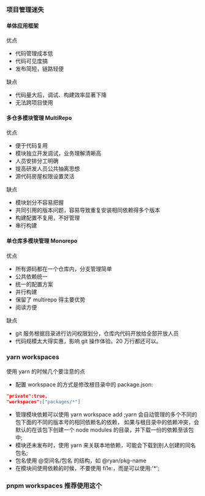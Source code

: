 ### 项目管理迷失

#### 单体应用框架

优点

- 代码管理成本低
- 代码可见度搞
- 发布简短，链路轻便

缺点

- 代码量大后，调试、构建效率显著下降
- 无法跨项目使用

#### 多仓多模块管理 MultiRepo

优点

- 便于代码复用
- 模块独立开发调试，业务理解清晰高
- 人员安排分工明确
- 提高研发人员公共抽离思想
- 源代码房屋权限设置灵活

缺点

- 模块划分不容易把握
- 共同引用的版本问题，容易导致重复安装相同依赖得多个版本
- 构建配置不复用，不好管理
- 串行构建

#### 单仓库多模块管理 Monorepo

优点

- 所有源码都在一个仓库内，分支管理简单
- 公共依赖统一
- 统一的配置方案
- 并行构建
- 保留了 multirepo 得主要优势
- 阅读方便

缺点

- git 服务根据目录进行访问权限划分，仓库内代码开放给全部开放人员
- 代码规模太大得实惠，影响 git 操作体验。20 万行都还可以。

### yarn workspaces

使用 yarn 的时候几个要注意的点

- 配置 workspace 的方式是修改根目录中的 package.json:

```json
"private":true,
"workspaces":["packages/*"]
```

- 管理模块依赖可以使用 yarn workspace <module-name> add <module>;yarn 会自动管理的多个不同的包下面的不同的版本号的相同依赖名的依赖，
  如果与根目录中的依赖冲突，会默认的在该包下创建一个 node modules 的目录，并下载一份的依赖至该包中;
- 模块还未发布时，使用 yarn 来关联本地依赖，可能会下载到别人创建的同名包名;
- 包名使用 @空间名/包名 的结构，如 @ryan/pkg-name
- 在模块间使用依赖的时候，不要使用 fi1e:，而是可以使用<module>:'\*';

### pnpm workspaces 推荐使用这个

